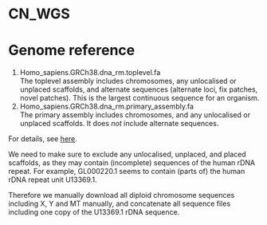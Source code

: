 # CN_WGS

# Genome reference

1. Homo_sapiens.GRCh38.dna_rm.toplevel.fa  
    The toplevel assembly includes chromosomes, any unlocalised or unplaced scaffolds, and alternate sequences (alternate loci, fix patches, novel patches). This is the largest continuous sequence for an organism.
2. Homo_sapiens.GRCh38.dna_rm.primary_assembly.fa  
    The primary assembly includes chromosomes,  and any unlocalised or unplaced scaffolds. It does *not* include alternate sequences.

For details, see [here](http://www.ensembl.org/info/website/glossary.html).

We need to make sure to exclude any unlocalised, unplaced, and placed scaffolds, as they may contain (incomplete) sequences of the human rDNA repeat. For example, GL000220.1 seems to contain (parts of) the human rDNA repeat unit U13369.1.

Therefore we manually download all diploid chromosome sequences including X, Y and MT manually, and concatenate all sequence files including one copy of the U13369.1 rDNA sequence.
